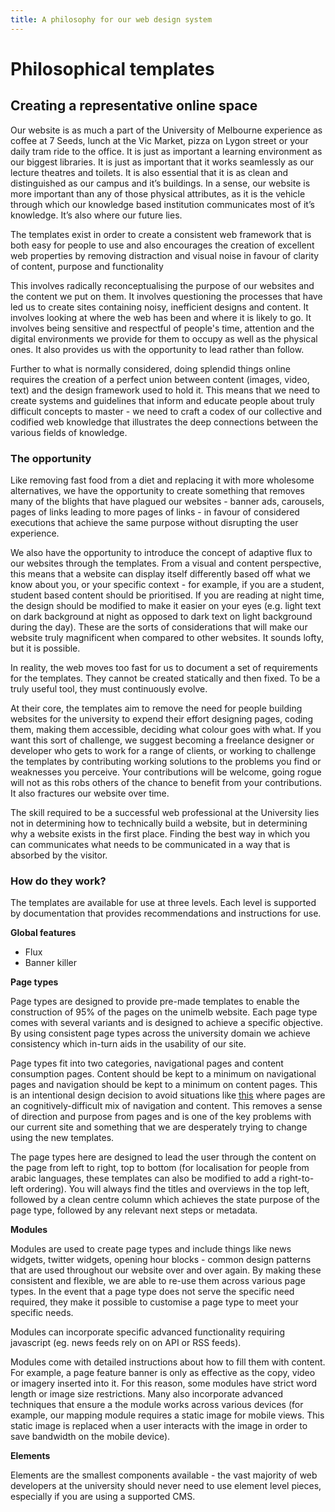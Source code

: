 ```yaml
---
title: A philosophy for our web design system
---
```


# Philosophical templates

## Creating a representative online space

Our website is as much a part of the University of Melbourne experience as coffee at 7 Seeds,  lunch at the Vic Market, pizza on Lygon street or your daily tram ride to the office. It is just as important a learning environment as our biggest libraries. It is just as important that it works seamlessly as our lecture theatres and toilets. It is also essential that it is as clean and distinguished as our campus and it’s buildings. In a sense, our website is more important than any of those physical attributes, as it is the vehicle through which our knowledge based institution communicates most of it’s knowledge.  It’s also where our future lies. 

The templates exist in order to create a consistent web framework that is both easy for people to use and also encourages the creation of excellent web properties by removing distraction and visual noise in favour of clarity of content, purpose and functionality 

This involves radically reconceptualising the purpose of our websites and the content we put on them. It involves questioning the processes that have led us to create sites containing noisy, inefficient designs and content. It involves looking at where the web has been and where it is likely to go. It involves being sensitive and respectful of people's time, attention and the digital environments we provide for them to occupy as well as the physical ones. It also provides us with the opportunity to lead rather than follow. 

Further to what is normally considered, doing splendid things online requires the creation of a perfect union between content (images, video, text) and the design framework used to hold it. This means that we need to create systems and guidelines that inform and educate people about truly difficult concepts to master - we need to craft a codex of our collective and codified web knowledge that illustrates the deep connections between the various fields of knowledge.

### The opportunity

Like removing fast food from a diet and replacing it with more wholesome alternatives, we have the opportunity to create something that removes many of the blights that have plagued our websites - banner ads, carousels, pages of links leading to more pages of links - in favour of considered executions that achieve the same purpose without disrupting the user experience. 

We also have the opportunity to introduce the concept of adaptive flux to our websites through the templates. From a visual and content perspective, this means that a website can display itself differently based off what we know about you, or your specific context - for example, if you are a student, student based content should be prioritised. If you are reading at night time, the design should be modified to make it easier on your eyes (e.g. light text on dark background at night as opposed to dark text on light background during the day). These are the sorts of considerations that will make our website truly magnificent when compared to other websites. It sounds lofty, but it is possible. 

In reality, the web moves too fast for us to document a set of requirements for the templates. They cannot be created statically and then fixed. To be a truly useful tool, they must continuously evolve. 

At their core, the templates aim to remove the need for people building websites for the university to expend their effort designing pages, coding them, making them accessible, deciding what colour goes with what. If you want this sort of challenge, we suggest becoming a freelance designer or developer who gets to work for a range of clients, or working to challenge the templates by contributing working solutions to the problems you find or weaknesses you perceive. Your contributions will be welcome, going rogue will not as this robs others of the chance to benefit from your contributions. It also fractures our website over time. 

The skill required to be a successful web professional at the University lies not in determining how to technically build a website, but in determining why a website exists in the first place. Finding the best way in which you can communicates what needs to be communicated in a way that is absorbed by the visitor. 

### How do they work? 

The templates are available for use at three levels. Each level is supported by documentation that provides recommendations and instructions for use. 

**Global features**
- Flux
- Banner killer

**Page types**

Page types are designed to provide pre-made templates to enable the construction of 95% of the pages on the unimelb website. Each page type comes with several variants and is designed to achieve a specific objective. By using consistent page types across the university domain we achieve consistency which in-turn aids in the usability of our site. 

Page types fit into two categories, navigational pages and content consumption pages. Content should be kept to a minimum on navigational pages and navigation should be kept to a minimum on content pages. This is an intentional design decision to avoid situations like [this](http://dl.tagell.com/image/2q2C2f09390R) where pages are an cognitively-difficult mix of navigation and content. This removes  a sense of direction and purpose from pages and is one of the key problems with our current site and something that we are desperately trying to change using the new templates. 

The page types here are designed to lead the user through the content on the page from left to right, top to bottom (for localisation for people from arabic languages, these templates can also be modified to add a right-to-left ordering). You will always find the titles and overviews in the top left, followed by a clean centre column which achieves the state purpose of the page type, followed by any relevant next steps or metadata. 

**Modules**

Modules are used to create page types and include things like news widgets, twitter widgets, opening hour blocks - common design patterns that are used throughout our website over and over again. By making these consistent and flexible, we are able to re-use them across various page types. In the event that a page type does not serve the specific need required, they make it possible to customise a page type to meet your specific needs. 

Modules can incorporate specific advanced functionality requiring javascript (eg. news feeds rely on on API or RSS feeds). 

Modules come with detailed instructions about how to fill them with content. For example, a page feature banner is only as effective as the copy, video or imagery inserted into it. For this reason, some modules have strict word length or image size restrictions. Many also incorporate advanced techniques that ensure a the module works across various devices (for example, our mapping module requires a static image for mobile views. This static image is replaced when a user interacts with the image in order to save bandwidth on the mobile device). 

**Elements**

Elements are the smallest components available - the vast majority of web developers at the university should never need to use element level pieces, especially if you are using a supported CMS. 
